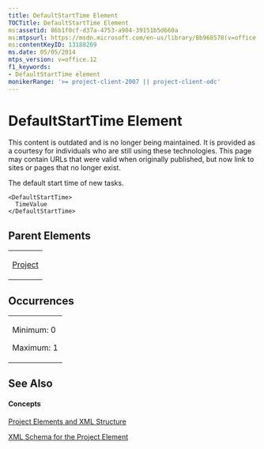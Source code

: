```yaml
---
title: DefaultStartTime Element
TOCTitle: DefaultStartTime Element
ms:assetid: 86b1f0cf-d37a-4753-a904-39151b5d660a
ms:mtpsurl: https://msdn.microsoft.com/en-us/library/Bb968578(v=office.12)
ms:contentKeyID: 13188269
ms.date: 05/05/2014
mtps_version: v=office.12
f1_keywords:
- DefaultStartTime element
monikerRange: '>= project-client-2007 || project-client-odc'
---
```


# DefaultStartTime Element

This content is outdated and is no longer being maintained. It is provided as a courtesy for individuals who are still using these technologies. This page may contain URLs that were valid when originally published, but now link to sites or pages that no longer exist.

The default start time of new tasks.

    <DefaultStartTime>
      TimeValue
    </DefaultStartTime>

## Parent Elements

<table>
<colgroup>
<col style="width: 100%" />
</colgroup>
<tbody>
<tr class="odd">
<td><p><a href="bb968701(v=office.12).md">Project</a></p></td>
</tr>
</tbody>
</table>

## Occurrences

<table>
<colgroup>
<col style="width: 100%" />
</colgroup>
<tbody>
<tr class="odd">
<td><p>Minimum: 0</p>
<p>Maximum: 1</p></td>
</tr>
</tbody>
</table>

## See Also

#### Concepts

[Project Elements and XML Structure](bb968439\(v=office.12\).md)

[XML Schema for the Project Element](bb968695\(v=office.12\).md)

